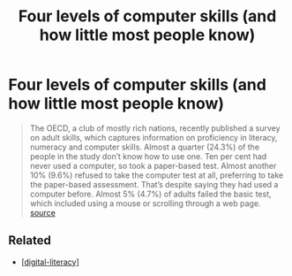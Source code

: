 ﻿---
backlinks:
- title: Digital Literacy
  url: /sense/Learning/digital-literacy.html
title: Four levels of computer skills (and how little most people know)
---
# Four levels of computer skills (and how little most people know)

> The OECD, a club of mostly rich nations, recently published a survey on adult skills, which captures information on proficiency in literacy, numeracy and computer skills.
> Almost a quarter (24.3%) of the people in the study don’t know how to use one. Ten per cent had never used a computer, so took a paper-based test.
> Almost another 10% (9.6%) refused to take the computer test at all, preferring to take the paper-based assessment. That’s despite saying they had used a computer before.
> Almost 5% (4.7%) of adults failed the basic test, which included using a mouse or scrolling through a web page. [source](https://www.weforum.org/agenda/2017/02/a-quarter-of-adults-can-t-use-a-computer?utm_content=buffer21385&utm_medium=social&utm_source=twitter.com&utm_campaign=buffer)

## Related

- [[digital-literacy]]


[//begin]: # "Autogenerated link references for markdown compatibility"
[digital-literacy]: ../Learning/digital-literacy "Digital Literacy"
[//end]: # "Autogenerated link references"